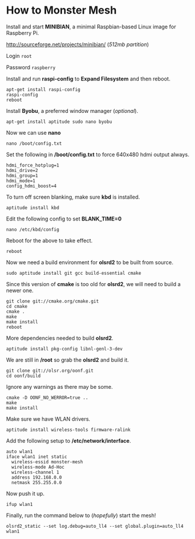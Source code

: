 How to Monster Mesh
===================


Install and start **MINIBIAN**, a minimal Raspbian-based Linux image for Raspberry Pi.

http://sourceforge.net/projects/minibian/ (*512mb partition*)

Login ```root```

Password ```raspberry```


Install and run **raspi-config** to **Expand Filesystem** and then reboot.

```
apt-get install raspi-config
raspi-config
reboot
```

Install **Byobu**, a preferred window manager (*optional*).

```
apt-get install aptitude sudo nano byobu
```

Now we can use **nano**

```
nano /boot/config.txt
```

Set the following in **/boot/config.txt** to force 640x480 hdmi output always.

```
hdmi_force_hotplug=1
hdmi_drive=2
hdmi_group=1
hdmi_mode=1
config_hdmi_boost=4
```

To turn off screen blanking, make sure **kbd** is installed.

```
aptitude install kbd
```

Edit the following config to set **BLANK_TIME=0**

```
nano /etc/kbd/config
```

Reboot for the above to take effect.

```
reboot
```

Now we need a build environment for **olsrd2** to be built from source.

```
sudo aptitude install git gcc build-essential cmake
```

Since this version of **cmake** is too old for **olsrd2**, we will need to build a newer one.

```
git clone git://cmake.org/cmake.git
cd cmake
cmake .
make
make install
reboot
```


More dependencies needed to build **olsrd2**.

```
aptitude install pkg-config libnl-genl-3-dev
```

We are still in **/root** so grab the **olsrd2** and build it.

```
git clone git://olsr.org/oonf.git
cd oonf/build
```

Ignore any warnings as there may be some.

```
cmake -D OONF_NO_WERROR=true ..
make
make install
```

Make sure we have WLAN drivers.

```
aptitude install wireless-tools firmware-ralink
```

Add the following setup to **/etc/network/interface**.

```
auto wlan1
iface wlan1 inet static
  wireless-essid monster-mesh
  wireless-mode Ad-Hoc
  wireless-channel 1
  address 192.168.0.0
  netmask 255.255.0.0
```

Now push it up.

```
ifup wlan1
```


Finally, run the command below to (*hopefully*) start the mesh!

```
olsrd2_static --set log.debug=auto_ll4 --set global.plugin=auto_ll4 wlan1
```



